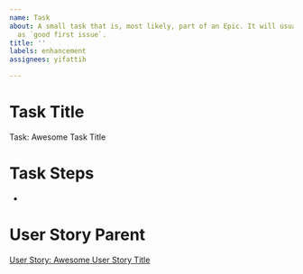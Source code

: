 ```yaml
---
name: Task
about: A small task that is, most likely, part of an Epic. It will usually be labeled
  as `good first issue`.
title: ''
labels: enhancement
assignees: yifattih

---
```


<!-- Issue title should mirror the Task Title. -->

# Task Title
Task: Awesome Task Title

# Task Steps
- 

# User Story Parent
<!-- The link below should link to its User Story Parent. -->
[User Story: Awesome User Story Title](https://github.com/username/repository-name/issues/1)
